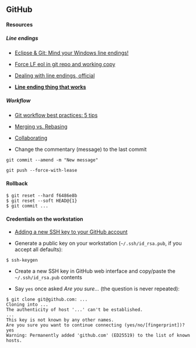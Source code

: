 ## GitHub

#### Resources

##### Line endings

- [Eclipse & Git: Mind your Windows line endings!](http://mike.meessen.biz/blog/?p=368)

- [Force LF eol in git repo and working copy](https://stackoverflow.com/questions/9976986/force-lf-eol-in-git-repo-and-working-copy)

- [Dealing with line endings, official](https://help.github.com/articles/dealing-with-line-endings/)

- [**Line ending thing that works**](https://coderwall.com/p/dzdw_a/converting-line-endings-from-dos-carriage-returns-to-unix-line-feeds-using-git)

##### Workflow

- [Git workflow best practices: 5 tips](https://raygun.com/blog/git-workflow/)

- [Merging vs. Rebasing](https://www.atlassian.com/git/tutorials/merging-vs-rebasing)

- [Collaborating](https://www.atlassian.com/git/tutorials/syncing)

- Change the commentary (message) to the last commit

```
git commit --amend -m "New message"
```

```
git push --force-with-lease
```

#### Rollback

```
$ git reset --hard f6486e8b
$ git reset --soft HEAD@{1}
$ git commit ...
```

#### Credentials on the workstation

- [Adding a new SSH key to your GitHub account](https://docs.github.com/en/authentication/connecting-to-github-with-ssh/adding-a-new-ssh-key-to-your-github-account)

- Generate a public key on your workstation (`~/.ssh/id_rsa.pub`, if you accept all defaults):

```
$ ssh-keygen
```

- Create a new SSH key in GitHub web interface and copy/paste the `~/.ssh/id_rsa.pub` contents

- Say `yes` once asked _Are you sure..._ (the question is never repeated):

```
$ git clone git@github.com: ...
Cloning into ...
The authenticity of host '...' can't be established.
...
This key is not known by any other names.
Are you sure you want to continue connecting (yes/no/[fingerprint])? yes
Warning: Permanently added 'github.com' (ED25519) to the list of known hosts.
```
